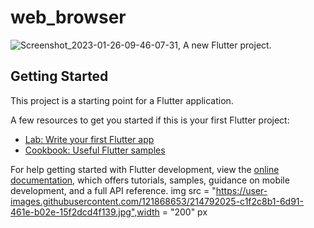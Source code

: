 # web_browser
![Screenshot_2023-01-26-09-46-07-31](),
A new Flutter project.

## Getting Started

This project is a starting point for a Flutter application.

A few resources to get you started if this is your first Flutter project:

- [Lab: Write your first Flutter app](https://docs.flutter.dev/get-started/codelab)
- [Cookbook: Useful Flutter samples](https://docs.flutter.dev/cookbook)

For help getting started with Flutter development, view the
[online documentation](https://docs.flutter.dev/), which offers tutorials,
samples, guidance on mobile development, and a full API reference.
img src = "https://user-images.githubusercontent.com/121868653/214792025-c1f2c8b1-6d91-461e-b02e-15f2dcd4f139.jpg",width = "200" px

